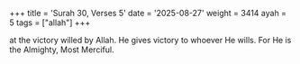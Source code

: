 +++
title = 'Surah 30, Verses 5'
date = '2025-08-27'
weight = 3414
ayah = 5
tags = ["allah"]
+++

at the victory willed by Allah. He gives victory to whoever He wills. For He is the Almighty, Most Merciful.